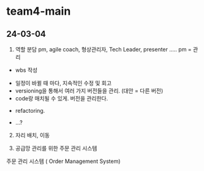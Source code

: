 # team4-main

## 24-03-04

1. 역할 분담
pm, agile coach, 형상관리자, Tech Leader, presenter .....
pm = 관리

* wbs 작성
 - 일정이 바뀔 때 마다, 지속적인 수정 및 회고
 - versioning을 통해서 여러 가지 버전들을 관리. (대안 = 다른 버전)
 - code랑 매치될 수 있게. 버전을 관리한다. 

* refactoring.
 - ...?

2. 자리 배치, 이동

3.  공급망 관리를 위한 주문 관리 시스템

주문 관리 시스템 ( Order Management System)

